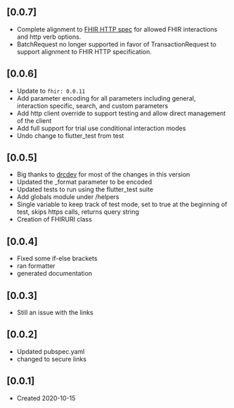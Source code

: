 ## [0.0.7]
* Complete alignment to [FHIR HTTP spec](https://www.hl7.org/fhir/http.html) for allowed FHIR interactions and http verb options.
* BatchRequest no longer supported in favor of TransactionRequest to support alignment to FHIR HTTP specification.

## [0.0.6]
* Update to `fhir: 0.0.11`
* Add parameter encoding for all parameters including general, interaction specific, search, and custom parameters
* Add http client override to support testing and allow direct management of the client
* Add full support for trial use conditional interaction modes
* Undo change to flutter_test from test

## [0.0.5]
* Big thanks to [drcdev](https://github.com/drcdev) for most of the changes in this version
* Updated the _format parameter to be encoded
* Updated tests to run using the flutter_test suite
* Add globals module under /helpers
* Single variable to keep track of test mode, set to true at the beginning of test, skips https calls, returns query string
* Creation of FHIRURI class

## [0.0.4]

* Fixed some if-else brackets
* ran formatter
* generated documentation

## [0.0.3]

* Still an issue with the links

## [0.0.2]

* Updated pubspec.yaml
* changed to secure links

## [0.0.1]

* Created 2020-10-15